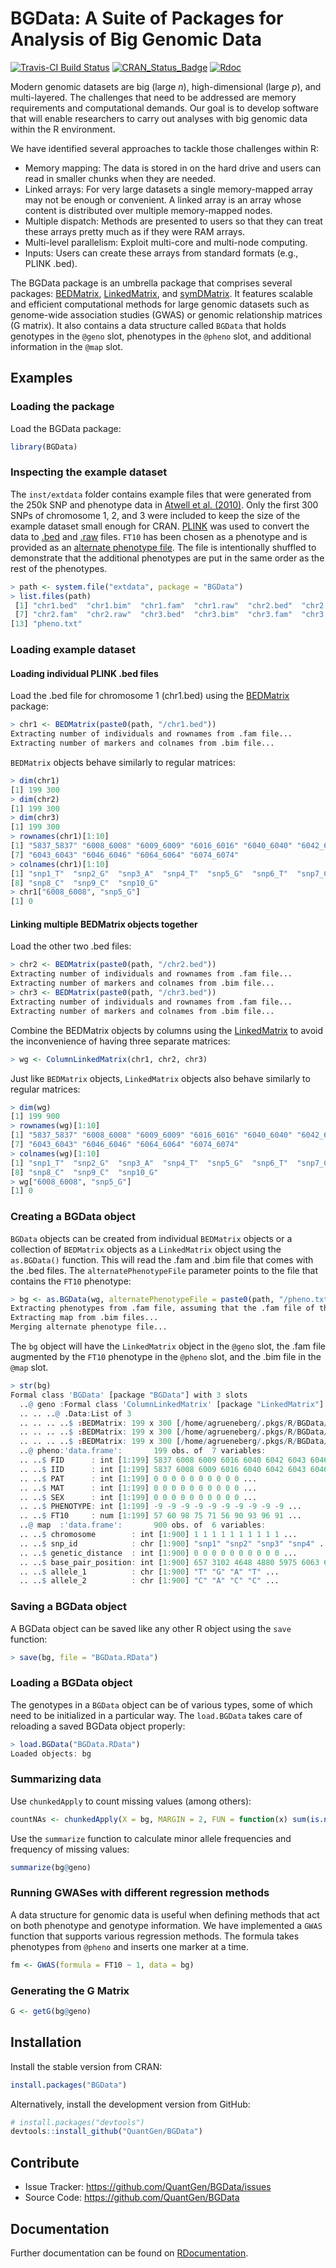 BGData: A Suite of Packages for Analysis of Big Genomic Data
============================================================

[![Travis-CI Build Status](https://travis-ci.org/QuantGen/BGData.svg?branch=master)](https://travis-ci.org/QuantGen/BGData)
[![CRAN_Status_Badge](http://www.r-pkg.org/badges/version/BGData)](https://CRAN.R-project.org/package=BGData)
[![Rdoc](http://www.rdocumentation.org/badges/version/BGData)](http://www.rdocumentation.org/packages/BGData)

Modern genomic datasets are big (large *n*), high-dimensional (large *p*), and multi-layered. The challenges that need to be addressed are memory requirements and computational demands. Our goal is to develop software that will enable researchers to carry out analyses with big genomic data within the R environment.

We have identified several approaches to tackle those challenges within R:

- Memory mapping: The data is stored in on the hard drive and users can read in smaller chunks when they are needed.
- Linked arrays: For very large datasets a single memory-mapped array may not be enough or convenient. A linked array is an array whose content is distributed over multiple memory-mapped nodes.
- Multiple dispatch: Methods are presented to users so that they can treat these arrays pretty much as if they were RAM arrays.
- Multi-level parallelism: Exploit multi-core and multi-node computing.
- Inputs: Users can create these arrays from standard formats (e.g., PLINK .bed).

The BGData package is an umbrella package that comprises several packages: [BEDMatrix](https://CRAN.R-project.org/package=BEDMatrix), [LinkedMatrix](https://CRAN.R-project.org/package=LinkedMatrix), and [symDMatrix](https://CRAN.R-project.org/package=symDMatrix). It features scalable and efficient computational methods for large genomic datasets such as genome-wide association studies (GWAS) or genomic relationship matrices (G matrix). It also contains a data structure called `BGData` that holds genotypes in the `@geno` slot, phenotypes in the `@pheno` slot, and additional information in the `@map` slot.


Examples
--------

### Loading the package

Load the BGData package:

```R
library(BGData)
```

### Inspecting the example dataset

The `inst/extdata` folder contains example files that were generated from the 250k SNP and phenotype data in [Atwell et al. (2010)](http://www.nature.com/nature/journal/v465/n7298/full/nature08800.html). Only the first 300 SNPs of chromosome 1, 2, and 3 were included to keep the size of the example dataset small enough for CRAN. [PLINK](https://www.cog-genomics.org/plink2) was used to convert the data to [.bed](https://www.cog-genomics.org/plink2/input#bed) and [.raw](https://www.cog-genomics.org/plink2/input#raw) files. `FT10` has been chosen as a phenotype and is provided as an [alternate phenotype file](https://www.cog-genomics.org/plink2/input#pheno). The file is intentionally shuffled to demonstrate that the additional phenotypes are put in the same order as the rest of the phenotypes.

```R
> path <- system.file("extdata", package = "BGData")
> list.files(path)
 [1] "chr1.bed"  "chr1.bim"  "chr1.fam"  "chr1.raw"  "chr2.bed"  "chr2.bim"
 [7] "chr2.fam"  "chr2.raw"  "chr3.bed"  "chr3.bim"  "chr3.fam"  "chr3.raw"
[13] "pheno.txt"
```

### Loading example dataset

#### Loading individual PLINK .bed files

Load the .bed file for chromosome 1 (chr1.bed) using the [BEDMatrix](https://CRAN.R-project.org/package=BEDMatrix) package:

```R
> chr1 <- BEDMatrix(paste0(path, "/chr1.bed"))
Extracting number of individuals and rownames from .fam file...
Extracting number of markers and colnames from .bim file...
```

`BEDMatrix` objects behave similarly to regular matrices:

```R
> dim(chr1)
[1] 199 300
> dim(chr2)
[1] 199 300
> dim(chr3)
[1] 199 300
> rownames(chr1)[1:10]
[1] "5837_5837" "6008_6008" "6009_6009" "6016_6016" "6040_6040" "6042_6042"
[7] "6043_6043" "6046_6046" "6064_6064" "6074_6074"
> colnames(chr1)[1:10]
[1] "snp1_T"  "snp2_G"  "snp3_A"  "snp4_T"  "snp5_G"  "snp6_T"  "snp7_C"
[8] "snp8_C"  "snp9_C"  "snp10_G"
> chr1["6008_6008", "snp5_G"]
[1] 0
```

#### Linking multiple BEDMatrix objects together

Load the other two .bed files:

```R
> chr2 <- BEDMatrix(paste0(path, "/chr2.bed"))
Extracting number of individuals and rownames from .fam file...
Extracting number of markers and colnames from .bim file...
> chr3 <- BEDMatrix(paste0(path, "/chr3.bed"))
Extracting number of individuals and rownames from .fam file...
Extracting number of markers and colnames from .bim file...
```

Combine the BEDMatrix objects by columns using the [LinkedMatrix](https://CRAN.R-project.org/package=LinkedMatrix) to avoid the inconvenience of having three separate matrices:

```R
> wg <- ColumnLinkedMatrix(chr1, chr2, chr3)
```

Just like `BEDMatrix` objects, `LinkedMatrix` objects also behave similarly to regular matrices:

```R
> dim(wg)
[1] 199 900
> rownames(wg)[1:10]
[1] "5837_5837" "6008_6008" "6009_6009" "6016_6016" "6040_6040" "6042_6042"
[7] "6043_6043" "6046_6046" "6064_6064" "6074_6074"
> colnames(wg)[1:10]
[1] "snp1_T"  "snp2_G"  "snp3_A"  "snp4_T"  "snp5_G"  "snp6_T"  "snp7_C"
[8] "snp8_C"  "snp9_C"  "snp10_G"
> wg["6008_6008", "snp5_G"]
[1] 0
```

### Creating a BGData object

`BGData` objects can be created from individual `BEDMatrix` objects or a collection of `BEDMatrix` objects as a `LinkedMatrix` object using the `as.BGData()` function. This will read the .fam and .bim file that comes with the .bed files. The `alternatePhenotypeFile` parameter points to the file that contains the `FT10` phenotype:

```R
> bg <- as.BGData(wg, alternatePhenotypeFile = paste0(path, "/pheno.txt"))
Extracting phenotypes from .fam file, assuming that the .fam file of the first BEDMatrix instance is representative of all the other nodes...
Extracting map from .bim files...
Merging alternate phenotype file...
```

The `bg` object will have the `LinkedMatrix` object in the `@geno` slot, the .fam file augmented by the `FT10` phenotype in the `@pheno` slot, and the .bim file in the `@map` slot.

```R
> str(bg)
Formal class 'BGData' [package "BGData"] with 3 slots
  ..@ geno :Formal class 'ColumnLinkedMatrix' [package "LinkedMatrix"] with 1 slot
  .. .. ..@ .Data:List of 3
  .. .. .. ..$ :BEDMatrix: 199 x 300 [/home/agrueneberg/.pkgs/R/BGData/extdata/chr1.bed]
  .. .. .. ..$ :BEDMatrix: 199 x 300 [/home/agrueneberg/.pkgs/R/BGData/extdata/chr2.bed]
  .. .. .. ..$ :BEDMatrix: 199 x 300 [/home/agrueneberg/.pkgs/R/BGData/extdata/chr3.bed]
  ..@ pheno:'data.frame':       199 obs. of  7 variables:
  .. ..$ FID      : int [1:199] 5837 6008 6009 6016 6040 6042 6043 6046 6064 6074 ...
  .. ..$ IID      : int [1:199] 5837 6008 6009 6016 6040 6042 6043 6046 6064 6074 ...
  .. ..$ PAT      : int [1:199] 0 0 0 0 0 0 0 0 0 0 ...
  .. ..$ MAT      : int [1:199] 0 0 0 0 0 0 0 0 0 0 ...
  .. ..$ SEX      : int [1:199] 0 0 0 0 0 0 0 0 0 0 ...
  .. ..$ PHENOTYPE: int [1:199] -9 -9 -9 -9 -9 -9 -9 -9 -9 -9 ...
  .. ..$ FT10     : num [1:199] 57 60 98 75 71 56 90 93 96 91 ...
  ..@ map  :'data.frame':       900 obs. of  6 variables:
  .. ..$ chromosome        : int [1:900] 1 1 1 1 1 1 1 1 1 1 ...
  .. ..$ snp_id            : chr [1:900] "snp1" "snp2" "snp3" "snp4" ...
  .. ..$ genetic_distance  : int [1:900] 0 0 0 0 0 0 0 0 0 0 ...
  .. ..$ base_pair_position: int [1:900] 657 3102 4648 4880 5975 6063 6449 6514 6603 6768 ...
  .. ..$ allele_1          : chr [1:900] "T" "G" "A" "T" ...
  .. ..$ allele_2          : chr [1:900] "C" "A" "C" "C" ...
```

### Saving a BGData object

A BGData object can be saved like any other R object using the `save` function:

```R
> save(bg, file = "BGData.RData")
```

### Loading a BGData object

The genotypes in a `BGData` object can be of various types, some of which need to be initialized in a particular way. The `load.BGData` takes care of reloading a saved BGData object properly:

```R
> load.BGData("BGData.RData")
Loaded objects: bg
```

### Summarizing data

Use `chunkedApply` to count missing values (among others):

```R
countNAs <- chunkedApply(X = bg, MARGIN = 2, FUN = function(x) sum(is.na(x)))
```

Use the `summarize` function to calculate minor allele frequencies and frequency of missing values:

```R
summarize(bg@geno)
```

### Running GWASes with different regression methods

A data structure for genomic data is useful when defining methods that act on both phenotype and genotype information. We have implemented a `GWAS` function that supports various regression methods. The formula takes phenotypes from `@pheno` and inserts one marker at a time.

```R
fm <- GWAS(formula = FT10 ~ 1, data = bg)
```

### Generating the G Matrix

```R
G <- getG(bg@geno)
```


Installation
------------

Install the stable version from CRAN:

```R
install.packages("BGData")
```

Alternatively, install the development version from GitHub:

```R
# install.packages("devtools")
devtools::install_github("QuantGen/BGData")
```


Contribute
----------

- Issue Tracker: https://github.com/QuantGen/BGData/issues
- Source Code: https://github.com/QuantGen/BGData


Documentation
-------------

Further documentation can be found on [RDocumentation](http://www.rdocumentation.org/packages/BGData).
